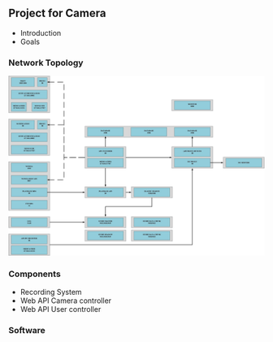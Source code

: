 ## Project for Camera

-	Introduction
-	Goals
### Network Topology

![Network Topology](https://raw.githubusercontent.com/alochym01/camera-docs/master/docs/images/Detail-server-topology.jpg)
### Components
-	Recording System
-	Web API Camera controller
-	Web API User controller
### Software